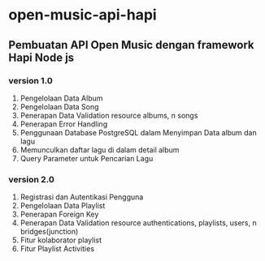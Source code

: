 # **open-music-api-hapi**

## Pembuatan API Open Music dengan framework Hapi Node js

### version 1.0
1. Pengelolaan Data Album
2. Pengelolaan Data Song
3. Penerapan Data Validation resource albums, n songs
4. Penerapan Error Handling
5. Penggunaan Database PostgreSQL dalam Menyimpan Data album dan lagu
6. Memunculkan daftar lagu di dalam detail album
7. Query Parameter untuk Pencarian Lagu

### version 2.0
1. Registrasi dan Autentikasi Pengguna
2. Pengelolaan Data Playlist 
3. Penerapan Foreign Key
4. Penerapan Data Validation resource authentications, playlists, users, n bridges(junction)
5. Fitur kolaborator playlist
6. Fitur Playlist Activities 